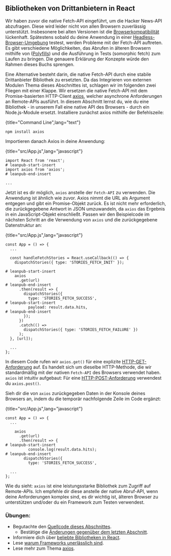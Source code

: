 ## Bibliotheken von Drittanbietern in React

Wir haben zuvor die native Fetch-API eingeführt, um die Hacker News-API abzufragen. Diese wird leider nicht von allen Browsern zuverlässig unterstützt. Insbesonere bei alten Versionen ist die [Browserkompatibilität](https://developer.mozilla.org/de/docs/Web/API/Fetch_API#Browserkompatibilit%C3%A4t) lückenhaft. Spätestens sobald du deine Anwendung in einer [Headless-Browser-Umgebung](https://en.wikipedia.org/wiki/Headless_browser) testest, werden Probleme mit der Fetch-API auftreten. Es gibt verschiedene Möglichkeiten, das Abrufen in älteren Browsern mithilfe von ([Polyfills](https://de.wikipedia.org/wiki/Polyfill)) und die Ausführung in Tests (somorphic fetch) zum Laufen zu bringen. Die genauere Erklärung der Konzepte würde den Rahmen dieses Buchs sprengen.

Eine Alternative besteht darin, die native Fetch-API durch eine stabile Drittanbieter Bibliothek zu ersetzten. Da das Integrieren von externen Modulen Thema dieses Abschnittes ist, schlagen wir im folgenden zwei Fliegen mit einer Klappe. Wir ersetzen die native Fetch-API mit dem Promise-basierten HTTP-Client [axios](https://github.com/axios/axios), welcher asynchrone Anforderungen an Remote-APIs ausführt. In diesem Abschnitt lernst du, wie du eine Bibliothek - in unserem Fall eine native API des Browsers - durch ein Node.js-Module ersetzt. Installiere zunächst axios mithilfe der Befehlszeile:

{title="Command Line",lang="text"}
~~~~~~~
npm install axios
~~~~~~~

Importieren danach Axios in deine Anwendung:

{title="src/App.js",lang="javascript"}
~~~~~~~
import React from 'react';
# leanpub-start-insert
import axios from 'axios';
# leanpub-end-insert

...
~~~~~~~

Jetzt ist es dir möglich, `axios` anstelle der `Fetch-API` zu verwenden. Die Anwendung ist ähnlich wie zuvor. Axios nimmt die URL als Argument entgegen und gibt ein Promise-Objekt zurück. Es ist nicht mehr erforderlich, die zurückgegebene Antwort in JSON umzuwandeln, da `axios` das Ergebnis in ein JavaScript-Objekt einschließt. Passen wir den Beispielcode im nächsten Schritt an die Verwendung von `axios` und die zurückgegebene Datenstruktur an:

{title="src/App.js",lang="javascript"}
~~~~~~~
const App = () => {
  ...

  const handleFetchStories = React.useCallback(() => {
    dispatchStories({ type: 'STORIES_FETCH_INIT' });

# leanpub-start-insert
    axios
      .get(url)
# leanpub-end-insert
      .then(result => {
        dispatchStories({
          type: 'STORIES_FETCH_SUCCESS',
# leanpub-start-insert
          payload: result.data.hits,
# leanpub-end-insert
        });
      })
      .catch(() =>
        dispatchStories({ type: 'STORIES_FETCH_FAILURE' })
      );
  }, [url]);

  ...
};
~~~~~~~

In diesem Code rufen wir `axios.get()` für eine explizite [HTTP-GET-Anforderung](https://developer.mozilla.org/de/docs/Web/HTTP/Methods/GET) auf. Es handelt sich um dieselbe HTTP-Methode, die wir standardmäßig mit der nativen `Fetch-API` des Browsers verwendet haben. `axios` ist intuitiv aufgebaut: Für eine [HTTP-POST-Anforderung](https://developer.mozilla.org/de/docs/Web/HTTP/Methods/POST) verwendest du `axios.post()`.

Sieh dir die von `axios` zurückgegeben Daten in der Konsole deines Browsers an, indem du die temporär nachfolgende Zeile im Code ergänzt:

{title="src/App.js",lang="javascript"}
~~~~~~~
const App = () => {
  ...

    axios
      .get(url)
      .then(result => {
# leanpub-start-insert
          console.log(result.data.hits);
# leanpub-end-insert
        dispatchStories({
          type: 'STORIES_FETCH_SUCCESS',

  ...
};
~~~~~~~

Wie du sieht: `axios` ist eine leistungsstarke Bibliothek zum Zugriff auf Remote-APIs. Ich empfehle dir diese anstelle der native Abruf-API, wenn deine Anforderungen komplex sind, es dir wichtig ist, älteren Browser zu unterstützen und/oder du ein Framework zum Testen verwendest.

### Übungen:

* Begutachte den [Quellcode dieses Abschnittes](https://codesandbox.io/s/github/the-road-to-learn-react/hacker-stories/tree/hs/Third-Party-Libraries-in-React).
  * Bestätige die [Änderungen gegenüber dem letzten Abschnitt](https://github.com/the-road-to-learn-react/hacker-stories/compare/hs/Explicit-Data-Fetching-with-React...hs/Third-Party-Libraries-in-React?expand=1).
* Informiere dich über [beliebte Bibliotheken in React](https://www.robinwieruch.de/react-libraries).
* Lese [warum Frameworks unerlässlich sind](https://www.robinwieruch.de/why-frameworks-matter).
* Lese mehr zum Thema [axios](https://github.com/axios/axios).
